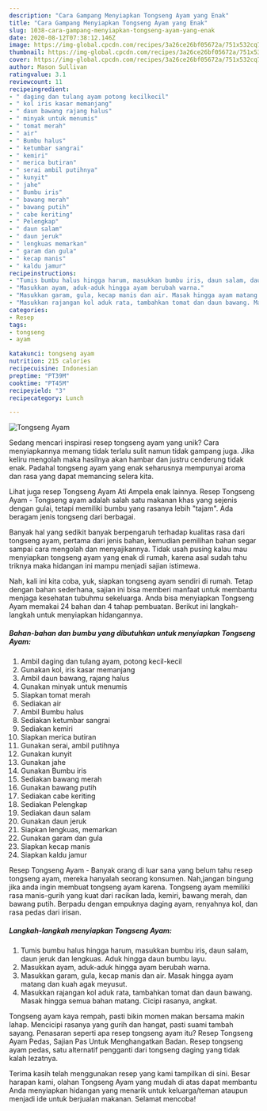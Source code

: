 ```yaml
---
description: "Cara Gampang Menyiapkan Tongseng Ayam yang Enak"
title: "Cara Gampang Menyiapkan Tongseng Ayam yang Enak"
slug: 1038-cara-gampang-menyiapkan-tongseng-ayam-yang-enak
date: 2020-08-12T07:38:12.146Z
image: https://img-global.cpcdn.com/recipes/3a26ce26bf05672a/751x532cq70/tongseng-ayam-foto-resep-utama.jpg
thumbnail: https://img-global.cpcdn.com/recipes/3a26ce26bf05672a/751x532cq70/tongseng-ayam-foto-resep-utama.jpg
cover: https://img-global.cpcdn.com/recipes/3a26ce26bf05672a/751x532cq70/tongseng-ayam-foto-resep-utama.jpg
author: Mason Sullivan
ratingvalue: 3.1
reviewcount: 11
recipeingredient:
- " daging dan tulang ayam potong kecilkecil"
- " kol iris kasar memanjang"
- " daun bawang rajang halus"
- " minyak untuk menumis"
- " tomat merah"
- " air"
- " Bumbu halus"
- " ketumbar sangrai"
- " kemiri"
- " merica butiran"
- " serai ambil putihnya"
- " kunyit"
- " jahe"
- " Bumbu iris"
- " bawang merah"
- " bawang putih"
- " cabe keriting"
- " Pelengkap"
- " daun salam"
- " daun jeruk"
- " lengkuas memarkan"
- " garam dan gula"
- " kecap manis"
- " kaldu jamur"
recipeinstructions:
- "Tumis bumbu halus hingga harum, masukkan bumbu iris, daun salam, daun jeruk dan lengkuas. Aduk hingga daun bumbu layu."
- "Masukkan ayam, aduk-aduk hingga ayam berubah warna."
- "Masukkan garam, gula, kecap manis dan air. Masak hingga ayam matang dan kuah agak meyusut."
- "Masukkan rajangan kol aduk rata, tambahkan tomat dan daun bawang. Masak hingga semua bahan matang. Cicipi rasanya, angkat."
categories:
- Resep
tags:
- tongseng
- ayam

katakunci: tongseng ayam 
nutrition: 215 calories
recipecuisine: Indonesian
preptime: "PT39M"
cooktime: "PT45M"
recipeyield: "3"
recipecategory: Lunch

---
```



![Tongseng Ayam](https://img-global.cpcdn.com/recipes/3a26ce26bf05672a/751x532cq70/tongseng-ayam-foto-resep-utama.jpg)

Sedang mencari inspirasi resep tongseng ayam yang unik? Cara menyiapkannya memang tidak terlalu sulit namun tidak gampang juga. Jika keliru mengolah maka hasilnya akan hambar dan justru cenderung tidak enak. Padahal tongseng ayam yang enak seharusnya mempunyai aroma dan rasa yang dapat memancing selera kita.

Lihat juga resep Tongseng Ayam Ati Ampela enak lainnya. Resep Tongseng Ayam - Tongseng ayam adalah salah satu makanan khas yang sejenis dengan gulai, tetapi memiliki bumbu yang rasanya lebih &#34;tajam&#34;. Ada beragam jenis tongseng dari berbagai.

Banyak hal yang sedikit banyak berpengaruh terhadap kualitas rasa dari tongseng ayam, pertama dari jenis bahan, kemudian pemilihan bahan segar sampai cara mengolah dan menyajikannya. Tidak usah pusing kalau mau menyiapkan tongseng ayam yang enak di rumah, karena asal sudah tahu triknya maka hidangan ini mampu menjadi sajian istimewa.


Nah, kali ini kita coba, yuk, siapkan tongseng ayam sendiri di rumah. Tetap dengan bahan sederhana, sajian ini bisa memberi manfaat untuk membantu menjaga kesehatan tubuhmu sekeluarga. Anda bisa menyiapkan Tongseng Ayam memakai 24 bahan dan 4 tahap pembuatan. Berikut ini langkah-langkah untuk menyiapkan hidangannya.

<!--inarticleads1-->

##### Bahan-bahan dan bumbu yang dibutuhkan untuk menyiapkan Tongseng Ayam:

1. Ambil  daging dan tulang ayam, potong kecil-kecil
1. Gunakan  kol, iris kasar memanjang
1. Ambil  daun bawang, rajang halus
1. Gunakan  minyak untuk menumis
1. Siapkan  tomat merah
1. Sediakan  air
1. Ambil  Bumbu halus
1. Sediakan  ketumbar sangrai
1. Sediakan  kemiri
1. Siapkan  merica butiran
1. Gunakan  serai, ambil putihnya
1. Gunakan  kunyit
1. Gunakan  jahe
1. Gunakan  Bumbu iris
1. Sediakan  bawang merah
1. Gunakan  bawang putih
1. Sediakan  cabe keriting
1. Sediakan  Pelengkap
1. Sediakan  daun salam
1. Gunakan  daun jeruk
1. Siapkan  lengkuas, memarkan
1. Gunakan  garam dan gula
1. Siapkan  kecap manis
1. Siapkan  kaldu jamur


Resep Tongseng Ayam - Banyak orang di luar sana yang belum tahu resep tongseng ayam, mereka hanyalah seorang konsumen. Nah,jangan bingung jika anda ingin membuat tongseng ayam karena. Tongseng ayam memiliki rasa manis-gurih yang kuat dari racikan lada, kemiri, bawang merah, dan bawang putih. Berpadu dengan empuknya daging ayam, renyahnya kol, dan rasa pedas dari irisan. 

<!--inarticleads2-->

##### Langkah-langkah menyiapkan Tongseng Ayam:

1. Tumis bumbu halus hingga harum, masukkan bumbu iris, daun salam, daun jeruk dan lengkuas. Aduk hingga daun bumbu layu.
1. Masukkan ayam, aduk-aduk hingga ayam berubah warna.
1. Masukkan garam, gula, kecap manis dan air. Masak hingga ayam matang dan kuah agak meyusut.
1. Masukkan rajangan kol aduk rata, tambahkan tomat dan daun bawang. Masak hingga semua bahan matang. Cicipi rasanya, angkat.


Tongseng ayam kaya rempah, pasti bikin momen makan bersama makin lahap. Mencicipi rasanya yang gurih dan hangat, pasti suami tambah sayang. Penasaran seperti apa resep tongseng ayam itu? Resep Tongseng Ayam Pedas, Sajian Pas Untuk Menghangatkan Badan. Resep tongseng ayam pedas, satu alternatif pengganti dari tongseng daging yang tidak kalah lezatnya. 

Terima kasih telah menggunakan resep yang kami tampilkan di sini. Besar harapan kami, olahan Tongseng Ayam yang mudah di atas dapat membantu Anda menyiapkan hidangan yang menarik untuk keluarga/teman ataupun menjadi ide untuk berjualan makanan. Selamat mencoba!
